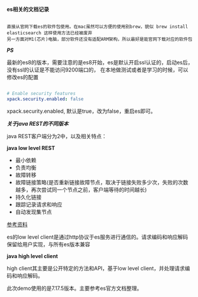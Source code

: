 **es相关的文档记录**

```text

直接从官网下载es的软件包使用。在mac虽然可以方便的使用别brew，貌似 brew install elasticsearch 这样使用方法已经被废弃
另一方面对M1(芯片)电脑，部分软件还没有适配ARM架构，所以最好是能官网下载对应的软件包

```
***PS***

最新的es8的版本，需要注意的是es8开始，es是默认开启ssl认证的，启动es后，没有ssl的认证是不能访问9200端口的，
在本地做测试或者是学习的时候，可以修改es的配置

```yaml

# Enable security features
xpack.security.enabled: false

```

xpack.security.enabled, 默认是true，改为false，重启es即可。


***关于java REST的不同版本***

java REST客户端分为2中，以及相关特点：

**java low level REST**

- 最小依赖
- 负责均衡
- 故障转移
- 故障链接策略(是否重新链接故障节点，取决于链接失败多少次，失败的次数越多，再次尝试同一个节点之前，客户端等待的时间越长)
- 持久化链接
- 跟踪记录请求和响应
- 自动发现集节点

[参考资料](https://www.elastic.co/guide/en/elasticsearch/client/java-api-client/current/java-rest-low.html)



es的low level client是通过http协议于es服务进行通信的。请求编码和响应解码保留给用户实现，与所有es版本兼容

**java high level client**

high client其主要是公开特定的方法和API，基于low level client，并处理请求编码和响应解码。

此次demo使用的是7.17.5版本。主要参考es官方文档整理。






